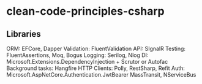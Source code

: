 # clean-code-principles-csharp

## Libraries
ORM: EFCore, Dapper
Validation: FluentValidation
API: SIgnalR
Testing: FluentAssertions, Moq, Bogus
Logging: Serilog, Nlog
DI: Microsoft.Extensions.DependencyInjection + Scrutor or Autofac
Background tasks: Hangfire
HTTP Clients: Polly, RestSharp, Refit
Auth: Microsoft.AspNetCore.Authentication.JwtBearer
MassTransit, NServiceBus

